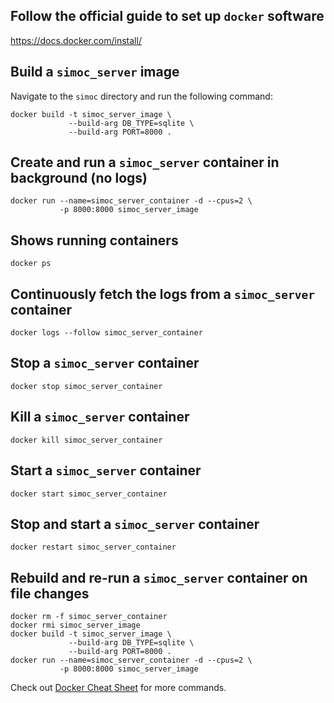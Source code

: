## Follow the official guide to set up `docker` software

https://docs.docker.com/install/

## Build a `simoc_server` image

Navigate to the `simoc` directory and run the following command:

```
docker build -t simoc_server_image \
             --build-arg DB_TYPE=sqlite \
             --build-arg PORT=8000 .
```

## Create and run a `simoc_server` container in background (no logs)

```
docker run --name=simoc_server_container -d --cpus=2 \
           -p 8000:8000 simoc_server_image
```

## Shows running containers

```
docker ps
```

## Continuously fetch the logs from a `simoc_server` container

```
docker logs --follow simoc_server_container
```

## Stop a `simoc_server` container

```
docker stop simoc_server_container
```

## Kill a `simoc_server` container

```
docker kill simoc_server_container
```

## Start a `simoc_server` container

```
docker start simoc_server_container
```

## Stop and start a `simoc_server` container

```
docker restart simoc_server_container
```

## Rebuild and re-run a `simoc_server` container on file changes

```
docker rm -f simoc_server_container
docker rmi simoc_server_image
docker build -t simoc_server_image \
             --build-arg DB_TYPE=sqlite \
             --build-arg PORT=8000 . 
docker run --name=simoc_server_container -d --cpus=2 \
           -p 8000:8000 simoc_server_image
```

Check out [Docker Cheat Sheet](https://github.com/wsargent/docker-cheat-sheet) for more commands.
